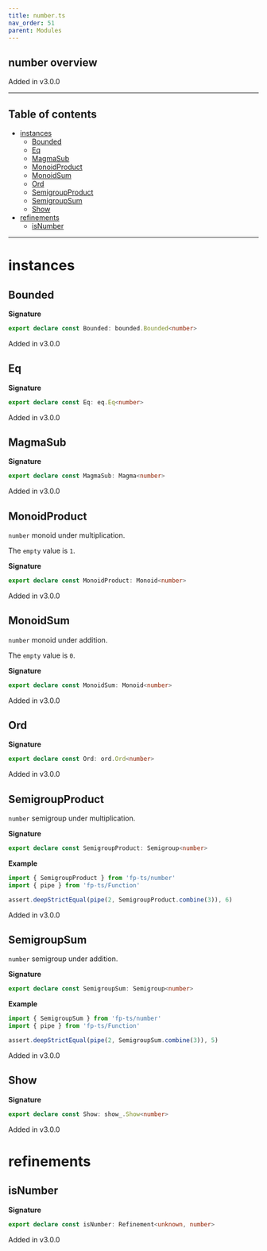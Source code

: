 ```yaml
---
title: number.ts
nav_order: 51
parent: Modules
---
```


## number overview

Added in v3.0.0

---

<h2 class="text-delta">Table of contents</h2>

- [instances](#instances)
  - [Bounded](#bounded)
  - [Eq](#eq)
  - [MagmaSub](#magmasub)
  - [MonoidProduct](#monoidproduct)
  - [MonoidSum](#monoidsum)
  - [Ord](#ord)
  - [SemigroupProduct](#semigroupproduct)
  - [SemigroupSum](#semigroupsum)
  - [Show](#show)
- [refinements](#refinements)
  - [isNumber](#isnumber)

---

# instances

## Bounded

**Signature**

```ts
export declare const Bounded: bounded.Bounded<number>
```

Added in v3.0.0

## Eq

**Signature**

```ts
export declare const Eq: eq.Eq<number>
```

Added in v3.0.0

## MagmaSub

**Signature**

```ts
export declare const MagmaSub: Magma<number>
```

Added in v3.0.0

## MonoidProduct

`number` monoid under multiplication.

The `empty` value is `1`.

**Signature**

```ts
export declare const MonoidProduct: Monoid<number>
```

Added in v3.0.0

## MonoidSum

`number` monoid under addition.

The `empty` value is `0`.

**Signature**

```ts
export declare const MonoidSum: Monoid<number>
```

Added in v3.0.0

## Ord

**Signature**

```ts
export declare const Ord: ord.Ord<number>
```

Added in v3.0.0

## SemigroupProduct

`number` semigroup under multiplication.

**Signature**

```ts
export declare const SemigroupProduct: Semigroup<number>
```

**Example**

```ts
import { SemigroupProduct } from 'fp-ts/number'
import { pipe } from 'fp-ts/Function'

assert.deepStrictEqual(pipe(2, SemigroupProduct.combine(3)), 6)
```

Added in v3.0.0

## SemigroupSum

`number` semigroup under addition.

**Signature**

```ts
export declare const SemigroupSum: Semigroup<number>
```

**Example**

```ts
import { SemigroupSum } from 'fp-ts/number'
import { pipe } from 'fp-ts/Function'

assert.deepStrictEqual(pipe(2, SemigroupSum.combine(3)), 5)
```

Added in v3.0.0

## Show

**Signature**

```ts
export declare const Show: show_.Show<number>
```

Added in v3.0.0

# refinements

## isNumber

**Signature**

```ts
export declare const isNumber: Refinement<unknown, number>
```

Added in v3.0.0
